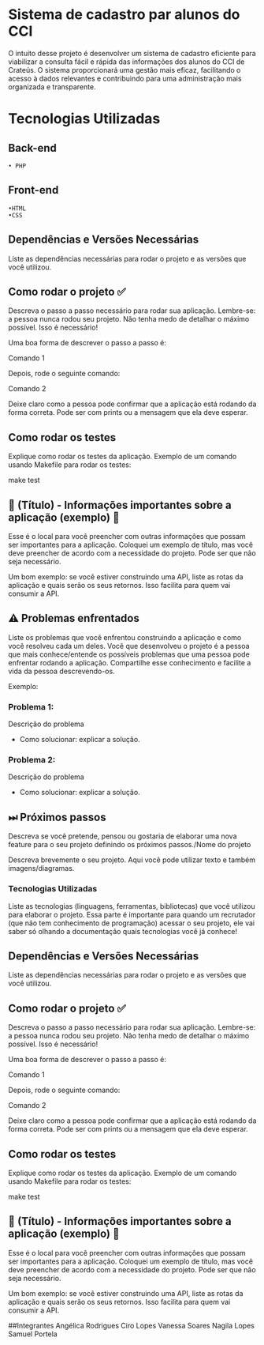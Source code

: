 # Sistema de cadastro par alunos do CCI

O intuito desse projeto é desenvolver um sistema de cadastro eficiente para viabilizar a consulta fácil e rápida das informações dos alunos do CCI de Crateús. O sistema proporcionará uma gestão mais eficaz, facilitando o acesso à dados relevantes e contribuindo para uma administração mais organizada e transparente.

# Tecnologias Utilizadas
## Back-end
    • PHP
## Front-end
    •HTML
    •CSS

## Dependências e Versões Necessárias

Liste as dependências necessárias para rodar o projeto e as versões que você utilizou.


## Como rodar o projeto ✅

Descreva o passo a passo necessário para rodar sua aplicação. Lembre-se: a pessoa nunca rodou seu projeto. Não tenha medo de detalhar o máximo possível. Isso é necessário!

Uma boa forma de descrever o passo a passo é:


Comando 1


Depois, rode o seguinte comando:


Comando 2


Deixe claro como a pessoa pode confirmar que a aplicação está rodando da forma correta. Pode ser com prints ou a mensagem que ela deve esperar.

## Como rodar os testes

Explique como rodar os testes da aplicação. Exemplo de um comando usando Makefile para rodar os testes:


make test


## 📌 (Título) - Informações importantes sobre a aplicação (exemplo) 📌

Esse é o local para você preencher com outras informações que possam ser importantes para a aplicação. Coloquei um exemplo de título, mas você deve preencher de acordo com a necessidade do projeto. Pode ser que não seja necessário.

Um bom exemplo: se você estiver construindo uma API, liste as rotas da aplicação e quais serão os seus retornos. Isso facilita para quem vai consumir a API.


## ⚠ Problemas enfrentados

Liste os problemas que você enfrentou construindo a aplicação e como você resolveu cada um deles. Você que desenvolveu o projeto é a pessoa que mais conhece/entende os possíveis problemas que uma pessoa pode enfrentar rodando a aplicação. Compartilhe esse conhecimento e facilite a vida da pessoa descrevendo-os.

Exemplo:

### Problema 1:
Descrição do problema
* Como solucionar: explicar a solução.

### Problema 2:
Descrição do problema
* Como solucionar: explicar a solução.

## ⏭ Próximos passos

Descreva se você pretende, pensou ou gostaria de elaborar uma nova feature para o seu projeto definindo os próximos passos./Nome do projeto

Descreva brevemente o seu projeto. Aqui você pode utilizar texto e também imagens/diagramas.

### Tecnologias Utilizadas

Liste as tecnologias (linguagens, ferramentas, bibliotecas) que você utilizou para elaborar o projeto. Essa parte é importante para quando um recrutador (que não tem conhecimento de programação) acessar o seu projeto, ele vai saber só olhando a documentação quais tecnologias você já conhece!

## Dependências e Versões Necessárias

Liste as dependências necessárias para rodar o projeto e as versões que você utilizou.

## Como rodar o projeto ✅

Descreva o passo a passo necessário para rodar sua aplicação. Lembre-se: a pessoa nunca rodou seu projeto. Não tenha medo de detalhar o máximo possível. Isso é necessário!

Uma boa forma de descrever o passo a passo é:


Comando 1


Depois, rode o seguinte comando:


Comando 2


Deixe claro como a pessoa pode confirmar que a aplicação está rodando da forma correta. Pode ser com prints ou a mensagem que ela deve esperar.

## Como rodar os testes

Explique como rodar os testes da aplicação. Exemplo de um comando usando Makefile para rodar os testes:


make test


## 📌 (Título) - Informações importantes sobre a aplicação (exemplo) 📌

Esse é o local para você preencher com outras informações que possam ser importantes para a aplicação. Coloquei um exemplo de título, mas você deve preencher de acordo com a necessidade do projeto. Pode ser que não seja necessário.

Um bom exemplo: se você estiver construindo uma API, liste as rotas da aplicação e quais serão os seus retornos. Isso facilita para quem vai consumir a API.

##Integrantes
Angélica Rodrigues
Ciro Lopes
Vanessa Soares
Nagila Lopes
Samuel Portela

